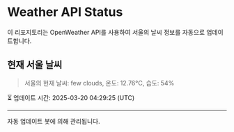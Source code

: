 
# Weather API Status

이 리포지토리는 OpenWeather API를 사용하여 서울의 날씨 정보를 자동으로 업데이트합니다.

## 현재 서울 날씨
> 서울의 현재 날씨: few clouds, 온도: 12.76°C, 습도: 54%

⏳ 업데이트 시간: 2025-03-20 04:29:25 (UTC)

---
자동 업데이트 봇에 의해 관리됩니다.
